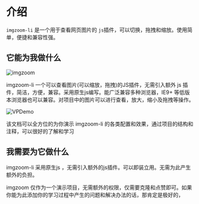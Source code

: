 
# 介绍

`imgzoom-li` 是一个用于查看网页图片的 `js`插件，可以切换，拖拽和缩放。使用简单，便捷和兼容性强。

## 它能为我做什么

<img :src="$withBase('/imgzoom.jpg')" alt="imgzoom">

imgzoom-li 一个可以查看图片(可以缩放，拖拽)的JS插件，无需引入额外 js 插件，简洁，方便，兼容。采用原生js编写。能广泛兼容多种浏览器，IE9+ 等低版本浏览器也可以兼容。对项目中的图片可以进行查看，放大，缩小及拖拽等操作。

<img :src="$withBase('/VPDemo.png')" alt="VPDemo">

该文档可以全方位的为你演示 imgzoom-li 的各类配置和效果，通过项目的结构和注释，可以很好的了解和学习

## 我需要为它做什么

imgzoom-li 采用原生js ，无需引入额外的js插件。可以即装立用。无需为此产生额外的负担。

imgzoom 仅作为一个演示项目，无需额外的权限，仅需要克隆和点赞即可。如果你能为此添加你的学习过程中产生的问题和解决办法的话，那肯定是极好的，